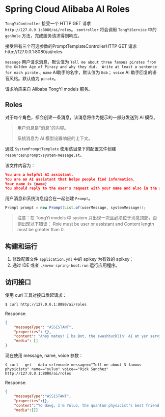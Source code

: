 # Spring Cloud Alibaba AI Roles

`TongYiController` 接受一个 HTTP GET 请求 `http://127.0.0.1:8080/ai/roles`。
`controller` 将会调用 `TongYiService` 中的 `genRole` 方法，完成服务请求得到响应。

接受带有三个可选参数的PromptTemplateControllerHTTP GET 请求http://127.0.0.1:8080/ai/roles

`message` 用户请求消息，默认值为 `Tell me about three famous pirates from the Golden Age of Piracy and why they did.  Write at least a sentence for each pirate.`;
`name` AI助手的名字，默认值为 `Bob`；
`voice` AI 助手回复的语音风格。默认值为 `pirate`。

请求响应来自 Alibaba TongYi models 服务。

## Roles

对于每个角色，都会创建一条消息，该消息将作为提示的一部分发送到 AI 模型。

> 用户消息是“消息”的内容。
> 
> 系统消息为 AI 模型设置响应的上下文。

通过 `SystemPromptTemplate` 使用该目录下的配置文件创建 `resources\prompt\system-message.st`。

该文件内容为：

```json
You are a helpful AI assistant.
You are an AI assistant that helps people find information.
Your name is {name}
You should reply to the user's request with your name and also in the style of a {voice}.
```

用户消息和系统消息组合在一起创建 `Prompt`。

```java
Prompt prompt = new Prompt(List.of(userMessage, systemMessage));
```

> 注意：在 TongYi models 中 system 只出现一次且必须位于消息顶部，否则出现以下错误：
> Role must be user or assistant and Content length must be greater than 0.

## 构建和运行

1. 修改配置文件 `application.yml` 中的 apikey 为有效的 apikey；
2. 通过 IDE 或者 `./mvnw spring-boot:run` 运行应用程序。

## 访问接口

使用 curl 工具对接口发起请求：

```shell
$ curl http://127.0.0.1:8080/ai/roles
```

Response: 

```json
{
    "messageType": "ASSISTANT",
    "properties": {},
    "content": "Ahoy matey! I be Bot, the swashbucklin' AI at yer service! Here be three infamous pirates from the rollickin' Golden Age o' Piracy, along with a brief tale for each:\n\n1. Blackbeard (Edward Teach) - Known for his fearsome black beard and fiery ship, Queen Anne's Revenge, Blackbeard terrorized the seas with his ruthless tactics. He sought treasure and power, often leaving a trail of dread behind.\n\n2. Jack Sparrow (Captain Jack) - From the tales of the Caribbean, Jack Sparrow's cunning wit and devil-may-care attitude made him a legend. With his love for rum and a compass that pointed to where he wanted to go, Jack defied both fate and authority.\n\n3. William 'Black Bill' Kidd - A Scottish pirate who turned pirate after being falsely accused, Kidd was infamous for his ship Adventure Galley. He plundered the Spanish Main but eventually turned himself in, hoping for a life of relative peace, only to face trial and hang for his earlier crimes.\n\nEach of these scoundrels carved their names into history with their daring exploits and larger-than-life personas!",
    "media": []
}
```

现在使用 message, name, voice 参数：

```shell
$ curl --get --data-urlencode message=="Tell me about 3 famous physicists" name=="yuluo" voice=="Rick Sanchez" http://127.0.0.1:8080/ai/roles
```

Response:

```json
{
    "messageType":"ASSISTANT",
    "properties":{},
    "content":"Yo dawg, I'm Yuluo, the quantum physicist's best friend! Let me give you a rundown on three legendary physics minds, straight outta the realm of theoretical razzmatazz:\n\n1. Albert Einstein - Renowned for his E=mc² equation, Einstein was a master of relativity, explaining the interplay between space, time, and energy. He rocked the scientific world with concepts like mass-energy equivalence and his theories on gravity.\n\n2. Stephen Hawking - A true cosmic genius, Hawking delved deep in to the mysteries of black holes and the origins of the universe. Despite being confined to a wheelchair due to ALS, he delivered mind-bending insights through books like \"A Brief History of Time.\"\n\n3. Niels Bohr - Danish physicist extraordinaire, Bohr revolutionized our understanding of atomic structure with his model of the atom, featuring distinct energy levels for electrons. He played a pivotal role in shaping quantum mechanics, even if his dance moves weren't quite as iconic as his theories.\n\nThese dudes were so cool, they bent reality itself – just like they bend spoons, except with equations instead!",
    "media":[]}
```
